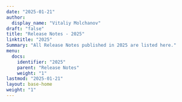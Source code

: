 ```yaml
---
date: "2025-01-21"
author:
  display_name: "Vitaliy Molchanov"
draft: "false"
title: "Release Notes - 2025"
linktitle: "2025"
Summary: "All Release Notes published in 2025 are listed here."
menu:
  docs:
    identifier: "2025"
    parent: "Release Notes"
    weight: "1"
lastmod: "2025-01-21"
layout: base-home
weight: "1"
---
```

